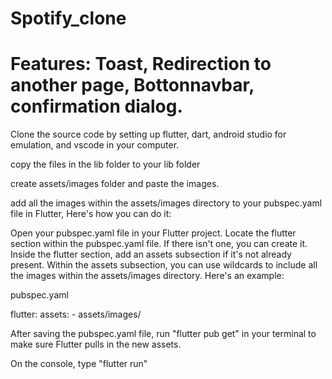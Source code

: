 # Spotify_clone
# Features: Toast, Redirection to another page, Bottonnavbar, confirmation dialog.


Clone the source code by setting up flutter, dart, android studio for emulation, and vscode in your computer.

copy the files in the lib folder to your lib folder

create assets/images folder and paste the images.

add all the images within the assets/images directory to your pubspec.yaml file in Flutter, Here's how you can do it:

Open your pubspec.yaml file in your Flutter project.
Locate the flutter section within the pubspec.yaml file. If there isn't one, you can create it.
Inside the flutter section, add an assets subsection if it's not already present.
Within the assets subsection, you can use wildcards to include all the images within the assets/images directory. Here's an example:

pubspec.yaml

flutter:
  assets:
    - assets/images/



  After saving the pubspec.yaml file, run "flutter pub get" in your terminal to make sure Flutter pulls in the new assets.

  On the console, type "flutter run"
